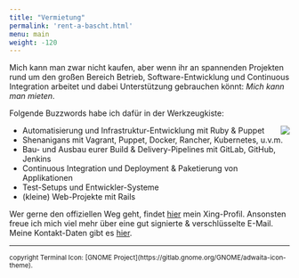 ```yaml
---
title: "Vermietung"
permalink: 'rent-a-bascht.html'
menu: main
weight: -120
---
```

Mich kann man zwar nicht kaufen, aber wenn ihr an spannenden Projekten rund
um den großen Bereich Betrieb, Software-Entwicklung und Continuous Integration
arbeitet und dabei Unterstützung gebrauchen könnt: *Mich kann man mieten*.

Folgende Buzzwords habe ich dafür in der Werkzeugkiste:

<img align="right" src="/images/terminal.png" />

* Automatisierung und Infrastruktur-Entwicklung mit Ruby & Puppet
* Shenanigans mit Vagrant, Puppet, Docker, Rancher, Kubernetes, u.v.m.
* Bau- und Ausbau eurer Build & Delivery-Pipelines mit GitLab, GitHub, Jenkins
* Continuous Integration und Deployment & Paketierung von Applikationen
* Test-Setups und Entwickler-Systeme
* (kleine) Web-Projekte mit Rails

Wer gerne den offiziellen Weg geht, findet [hier](https://www.xing.com/profile/Sebastian_Schulze10) mein Xing-Profil.
Ansonsten freue ich mich viel mehr über eine gut signierte & verschlüsselte E-Mail.
Meine Kontakt-Daten gibt es [hier](/kontakt/).

---
<small>
copyright Terminal Icon: [GNOME Project](https://gitlab.gnome.org/GNOME/adwaita-icon-theme).
</small>
